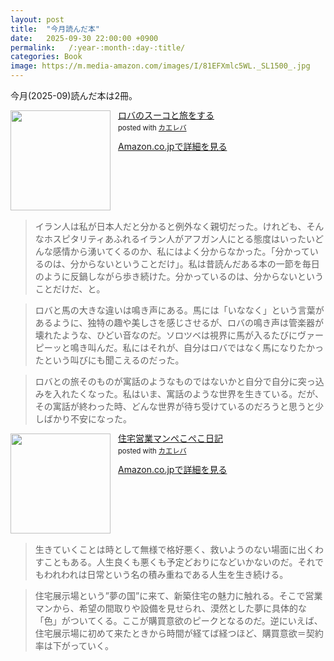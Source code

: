 ```yaml
---
layout: post
title:  "今月読んだ本"
date:   2025-09-30 22:00:00 +0900
permalink:   /:year-:month-:day-:title/
categories: Book
image: https://m.media-amazon.com/images/I/81EFXmlc5WL._SL1500_.jpg
---
```

今月(2025-09)読んだ本は2冊。



<div class="krb-amzlt-box" style="margin-bottom:0px;"><div class="krb-amzlt-image" style="float:left;margin:0px 12px 1px 0px;"><a href="https://amzn.to/3Kwe703"><img width="160px" src="https://images-na.ssl-images-amazon.com/images/P/B0CFTWYTDX.09.LZZZZZZZ"></a></div><div class="krb-amzlt-info" style="line-height:120%; margin-bottom: 10px"><div class="krb-amzlt-name" style="margin-bottom:10px;line-height:120%"><a href="https://amzn.to/3Kwe703" name="amazletlink" target="_blank" rel="nofollow" rel="nofollow">ロバのスーコと旅をする</a><div class="krb-amzlt-powered-date" style="font-size:80%;margin-top:5px;line-height:120%">posted with <a href="https://kaereba.com/wind/" title="amazlet" target="_blank" rel="nofollow" rel="nofollow">カエレバ</a></div></div><div class="krb-amzlt-detail"></div><div class="krb-amzlt-sub-info" style="float: left;"><div class="krb-amzlt-link" style="margin-top: 5px"><a href="https://amzn.to/3Kwe703" name="amazletlink" target="_blank" rel="nofollow" rel="nofollow">Amazon.co.jpで詳細を見る</a></div></div></div><div class="krb-amzlt-footer" style="clear: left"></div></div>

> イラン人は私が日本人だと分かると例外なく親切だった。けれども、そんなホスピタリティあふれるイラン人がアフガン人にとる態度はいったいどんな感情から湧いてくるのか、私にはよく分からなかった。「分かっているのは、分からないということだけ」。私は昔読んだある本の一節を毎日のように反鍋しながら歩き続けた。分かっているのは、分からないということだけだ、と。


> ロバと馬の大きな違いは鳴き声にある。馬には「いななく」という言葉があるように、独特の趣や美しさを感じさせるが、ロバの鳴き声は管楽器が壊れたような、ひどい音なのだ。ソロツベは視界に馬が入るたびにヴァーピーッと鳴き叫んだ。私にはそれが、自分はロバではなく馬になりたかったという叫びにも聞こえるのだった。


> ロバとの旅そのものが寓話のようなものではないかと自分で自分に突っ込みを入れたくなった。私はいま、寓話のような世界を生きている。だが、その寓話が終わった時、どんな世界が待ち受けているのだろうと思うと少しばかり不安になった。



<div class="krb-amzlt-box" style="margin-bottom:0px;"><div class="krb-amzlt-image" style="float:left;margin:0px 12px 1px 0px;"><a href="https://amzn.to/4pSuu7f"><img width="160px" src="https://images-na.ssl-images-amazon.com/images/P/B09ZXG7F17.09.LZZZZZZZ"></a></div><div class="krb-amzlt-info" style="line-height:120%; margin-bottom: 10px"><div class="krb-amzlt-name" style="margin-bottom:10px;line-height:120%"><a href="https://amzn.to/4pSuu7f" name="amazletlink" target="_blank" rel="nofollow" rel="nofollow">住宅営業マンぺこぺこ日記</a><div class="krb-amzlt-powered-date" style="font-size:80%;margin-top:5px;line-height:120%">posted with <a href="https://kaereba.com/wind/" title="amazlet" target="_blank" rel="nofollow" rel="nofollow">カエレバ</a></div></div><div class="krb-amzlt-detail"></div><div class="krb-amzlt-sub-info" style="float: left;"><div class="krb-amzlt-link" style="margin-top: 5px"><a href="https://amzn.to/4pSuu7f" name="amazletlink" target="_blank" rel="nofollow" rel="nofollow">Amazon.co.jpで詳細を見る</a></div></div></div><div class="krb-amzlt-footer" style="clear: left"></div></div>




> 生きていくことは時として無様で格好悪く、救いようのない場面に出くわすこともある。人生良くも悪くも予定どおりになどいかないのだ。それでもわれわれは日常という名の積み重ねである人生を生き続ける。


> 住宅展示場という”夢の国”に来て、新築住宅の魅力に触れる。そこで営業マンから、希望の間取りや設備を見せられ、漠然とした夢に具体的な「色」がついてくる。ここが購買意欲のピークとなるのだ。逆にいえば、住宅展示場に初めて来たときから時間が経てば経つほど、購買意欲＝契約率は下がっていく。

